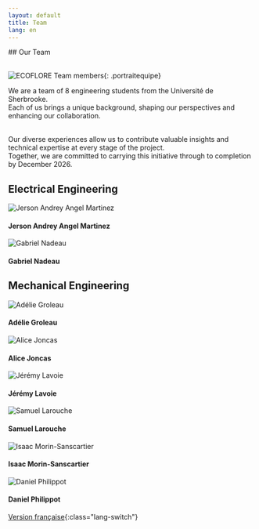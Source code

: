 ```yaml
---
layout: default
title: Team
lang: en
---
```

<div class="texte-centre">
## Our Team <br><br>
</div>

![ECOFLORE Team members](../images/DSC_0097.JPG){: .portraitequipe}

<div class="texte-centre">
We are a team of 8 engineering students from the Université de Sherbrooke.<br>
Each of us brings a unique background, shaping our perspectives and enhancing our collaboration.<br><br>

Our diverse experiences allow us to contribute valuable insights and technical expertise at every stage of the project.<br>
Together, we are committed to carrying this initiative through to completion by December 2026.<br>
</div>

<div class="team-section">
  <h2>Electrical Engineering</h2>
  <div class="team-grid">
    <div class="team-member">
      <img src="../images/membres/jerson.JPG" alt="Jerson Andrey Angel Martinez" class="portrait">
      <h4>Jerson Andrey Angel Martinez</h4>
    </div>
    <div class="team-member">
      <img src="../images/membres/gabriel.JPG" alt="Gabriel Nadeau" class="portrait">
      <h4>Gabriel Nadeau</h4>
    </div>
  </div>
</div>
<div class="team-section">
  <h2>Mechanical Engineering</h2>
  <div class="team-grid">
    <div class="team-member">
      <img src="../images/membres/adelie.JPG" alt="Adélie Groleau" class="portrait">
      <h4>Adélie Groleau</h4>
    </div>
    <div class="team-member">
      <img src="../images/membres/alice.JPG" alt="Alice Joncas" class="portrait">
      <h4>Alice Joncas</h4>
    </div>
    <div class="team-member">
      <img src="../images/membres/jeremy.JPG" alt="Jérémy Lavoie" class="portrait">
      <h4>Jérémy Lavoie</h4>
    </div>
    <div class="team-member">
      <img src="../images/membres/samuel.JPG" alt="Samuel Larouche" class="portrait">
      <h4>Samuel Larouche</h4>
    </div>
    <div class="team-member">
      <img src="../images/membres/isaac.JPG" alt="Isaac Morin-Sanscartier" class="portrait">
      <h4>Isaac Morin-Sanscartier</h4>
    </div>
    <div class="team-member">
      <img src="../images/membres/daniel.JPG" alt="Daniel Philippot" class="portrait">
      <h4>Daniel Philippot</h4>
    </div>
  </div>
</div>

[Version française](../fr/equipe.html){:class="lang-switch"}
